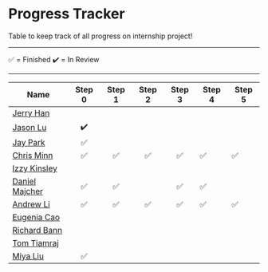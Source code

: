 # Progress Tracker

Table to keep track of all progress on internship project! <br />

---

✅ = Finished
✔️ = In Review

---

| Name                                                               | Step 0 | Step 1 | Step 2 | Step 3 | Step 4 | Step 5 |
| ------------------------------------------------------------------ | :----: | :----: | :----: | :----: | ------ | ------ |
| [Jerry Han](https://github.com/jerry-hannn/nuft-training)          |        |        |        |        |        |
| [Jason Lu](https://github.com/Jasonxlu/learnsomething)             |   ✔️   |        |        |        |        |
| [Jay Park](https://github.com/kyeoul/learnsomething)               |   ✅   |        |        |        |        |
| [Chris Minn](https://github.com/minnce/shxiv)                      |   ✅   |   ✅   |   ✅   |   ✅   | ✅     | ✅     |
| [Izzy Kinsley](https://github.com/IzzyHuang/learnsomething)        |        |        |        |        |        |
| [Daniel Majcher](https://github.com/daniel-majcher/learnsomething) |   ✅   |   ✅   |        |   ✅   | ✅     |        |
| [Andrew Li](https://github.com/andrlime/learnsomething)            |   ✅   |   ✅   |   ✅   |   ✅   | ✅     | ✅     |
| [Eugenia Cao](https://github.com/eugenia0804/learnsomething)       |        |        |        |        |        |        |
| [Richard Bann](https://github.com/drahc1R/learnsomething)          |        |        |        |        |        |        |
| [Tom Tiamraj](https://github.com/JerayuT/learnsomething)           |        |        |        |        |        |        |
| [Miya Liu](https://github.com/miyaliu627/learnsomething)           |   ✅   |        |        |        |        |        |
